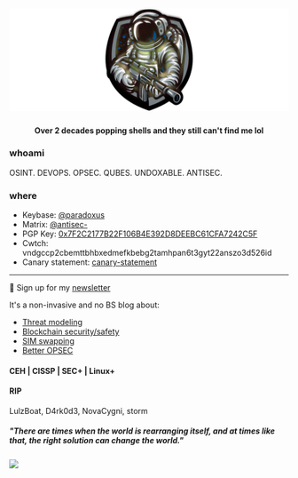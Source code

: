 # ![gh-banner](gh-banner.png)
<p>
  <center><b>Over 2 decades popping shells and they still can't find me lol</b></center>
</p>

### whoami

OSINT. DEVOPS. OPSEC. QUBES. UNDOXABLE. ANTISEC.

### where
- Keybase: [@paradoxus](https://keybase.io/paradoxus)
- Matrix: [@antisec-](https://matrix.to/#/@antisec-:matrix.org)
- PGP Key: [0x7F2C2177B22F106B4E392D8DEEBC61CFA7242C5F](Paradoxus_0xA7242C5F_public.asc)
- Cwtch: vndgccp2cbemttbhbxedmefkbebg2tamhpan6t3gyt22anszo3d526id
- Canary statement: [canary-statement](https://raw.githubusercontent.com/thanharrison/thanharrison/master/canary-statement.txt)

 ---

💌 Sign up for my [newsletter](https://screech.substack.com/)

It's a non-invasive and no BS blog about:

- [Threat modeling](https://screech.substack.com/p/a-proper-threat-model?s=w)
- [Blockchain security/safety](https://screech.substack.com/p/nothing-is-sacred?s=w)
- [SIM swapping](https://screech.substack.com/p/protect-yourself-from-sim-swapping?s=w)
- [Better OPSEC](https://screech.substack.com/p/lets-talk-about-safe-secs?s=w)

#### CEH | CISSP | SEC+ | Linux+

#### RIP
LulzBoat, D4rk0d3, NovaCygni, storm

##### "There are times when the world is rearranging itself, and at times like that, the right solution can change the world."

<p>
  <a href="https://raw.githubusercontent.com/thanharrison/thanharrison/master/banner.png"><img align='center' src="https://raw.githubusercontent.com/thanharrison/thanharrison/master/banner.png"></a>
</p>